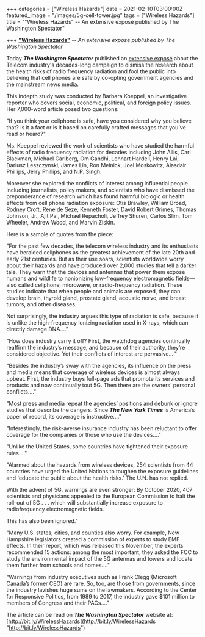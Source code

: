 +++
categories = ["Wireless Hazards"]
date = 2021-02-10T03:00:00Z
featured_image = "/images/5g-cell-tower.jpg"
tags = ["Wireless Hazards"]
title = "\"Wireless Hazards\" -- An extensive exposé published by The Washington Spectator"

+++
[**"Wireless Hazards"**](http://bit.ly/WirelessHazards) _-- An extensive exposé published by The Washington Spectator_

Today **_The Washington Spectator_** published an [extensive exposé](http://bit.ly/WirelessHazards) about the Telecom industry's decades-long campaign to dismiss the research about the health risks of radio frequency radiation and fool the public into believing that cell phones are safe by co-opting government agencies and the mainstream news media.

This indepth study was conducted by Barbara Koeppel, an investigative reporter who covers social, economic, political, and foreign policy issues. Her 7,000-word article posed two questions: 

"If you think your cellphone is safe, have you considered why you believe that? Is it a fact or is it based on carefully crafted messages that you’ve read or heard?"

Ms. Koeppel reviewed the work of scientists who have studied the harmful effects of radio frequency radiation for decades including John Allis, Carl Blackman, Michael Carlberg, Om Gandhi, Lennart Hardell, Henry Lai, Dariusz Leszczynski, James Lin, Ron Melnick, Joel Moskowitz, Alasdair Phillips, Jerry Phillips, and N.P. Singh. 

Moreover she explored the conflicts of interest among influential people including journalists, policy makers, and scientists who have dismissed the preponderance of research which has found harmful biologic or health effects from cell phone radiation exposure: Otis Brawley, William Broad, Rodney Croft, Rene de Seze, Kenneth Foster, David Robert Grimes, Thomas Johnson, Jr., Ajit Pai, Michael Repacholi, Jeffrey Shuren, Carlos Slim, Tom Wheeler, Andrew Wood, and Marvin Ziskin.

Here is a sample of quotes from the piece:

"For the past few decades, the telecom wireless industry and its enthusiasts have heralded cellphones as the greatest achievement of the late 20th and early 21st centuries. But as their use soars, scientists worldwide worry about their hazards and have produced over 2,000 studies that tell a darker tale. They warn that the devices and antennas that power them expose humans and wildlife to nonionizing low-frequency electromagnetic fields—also called cellphone, microwave, or radio-frequency radiation. These studies indicate that when people and animals are exposed, they can develop brain, thyroid gland, prostate gland, acoustic nerve, and breast tumors, and other diseases.

Not surprisingly, the industry argues this type of radiation is safe, because it is unlike the high-frequency ionizing radiation used in X-rays, which can directly damage DNA...."

"How does industry carry it off? First, the watchdog agencies continually reaffirm the industry’s message, and because of their authority, they’re considered objective. Yet their conflicts of interest are pervasive...." 

"Besides the industry’s sway with the agencies, its influence on the press and media means that coverage of wireless devices is almost always upbeat. First, the industry buys full-page ads that promote its services and products and now continually tout 5G. Then there are the owners’ personal conflicts...."

"Most press and media repeat the agencies’ positions and debunk or ignore studies that describe the dangers. Since **_The New York Times_** is America’s paper of record, its coverage is instructive...."

"Interestingly, the risk-averse insurance industry has been reluctant to offer coverage for the companies or those who use the devices...."

"Unlike the United States, some countries have tightened their exposure rules...."

"Alarmed about the hazards from wireless devices, 254 scientists from 44 countries have urged the United Nations to toughen the exposure guidelines and 'educate the public about the health risks.' The U.N. has not replied.

With the advent of 5G, warnings are even stronger: By October 2020, 407 scientists and physicians appealed to the European Commission to halt the roll-out of 5G . . . which will substantially increase exposure to radiofrequency electromagnetic fields.

This has also been ignored."

"Many U.S. states, cities, and counties also worry. For example, New Hampshire legislators created a commission of experts to study EMF effects. In their report, which was released this November, the experts recommended 15 actions: among the most important, they asked the FCC to study the environmental impact of the 5G antennas and towers and locate them further from schools and homes...."

"Warnings from industry executives such as Frank Clegg (Microsoft Canada’s former CEO) are rare. So, too, are those from governments, since the industry lavishes huge sums on the lawmakers. According to the Center for Responsive Politics, from 1989 to 2017, the industry gave $101 million to members of Congress and their PACs...."

The article can be read on **_The Washington Spectator_** website at: [http://bit.ly/WirelessHazards](http://bit.ly/WirelessHazards "http://bit.ly/WirelessHazards")